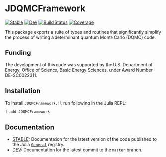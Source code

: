 # JDQMCFramework

[![Stable](https://img.shields.io/badge/docs-stable-blue.svg)](https://SmoQySuite.github.io/JDQMCFramework.jl/stable/)
[![Dev](https://img.shields.io/badge/docs-dev-blue.svg)](https://SmoQySuite.github.io/JDQMCFramework.jl/dev/)
[![Build Status](https://github.com/SmoQySuite/JDQMCFramework.jl/actions/workflows/CI.yml/badge.svg?branch=master)](https://github.com/SmoQySuite/JDQMCFramework.jl/actions/workflows/CI.yml?query=branch%3Amaster)
[![Coverage](https://codecov.io/gh/SmoQySuite/JDQMCFramework.jl/branch/master/graph/badge.svg)](https://codecov.io/gh/SmoQySuite/JDQMCFramework.jl)

This package exports a suite of types and routines that significantly simplify the process of writing a determinant quantum
Monte Carlo (DQMC) code.

## Funding

The development of this code was supported by the U.S. Department of Energy, Office of Science, Basic Energy Sciences,
under Award Number DE-SC0022311.

## Installation
To install [`JDQMCFramework.jl`](https://github.com/SmoQySuite/JDQMCFramework.jl.git) run following in the Julia REPL:

```julia
] add JDQMCFramework
```

## Documentation

- [STABLE](https://SmoQySuite.github.io/JDQMCFramework.jl/stable/): Documentation for the latest version of the code published to the Julia [`General`](https://github.com/JuliaRegistries/General.git) registry.
- [DEV](https://SmoQySuite.github.io/JDQMCFramework.jl/dev/): Documentation for the latest commit to the `master` branch.